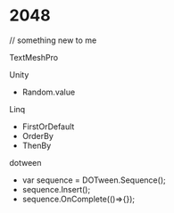# 2048


// something new to me


TextMeshPro

Unity
- Random.value

Linq
- FirstOrDefault
- OrderBy
- ThenBy

dotween
- var sequence = DOTween.Sequence();
- sequence.Insert();
- sequence.OnComplete(()=>{});